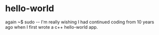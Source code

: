 # hello-world
again
~$ sudo -- I'm really wishing I had continued coding from 10 years ago when I first wrote a c++ hello-world app.

